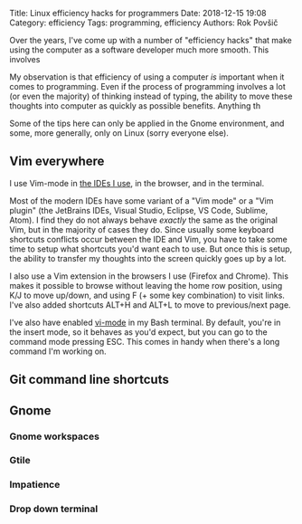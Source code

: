 
Title: Linux efficiency hacks for programmers
Date: 2018-12-15 19:08
Category: efficiency
Tags: programming, efficiency
Authors: Rok Povšič

Over the years, I've come up with a number of "efficiency hacks" that make using the computer as a software developer much more smooth. This involves

<!-- PELICAN_END_SUMMARY -->

My observation is that efficiency of using a computer *is* important when it comes to programming. Even if the process of programming involves a lot (or even the majority) of thinking instead of typing, the ability to move these thoughts into computer as quickly as possible benefits. Anything th

Some of the tips here can only be applied in the Gnome environment, and some, more generally, only on Linux (sorry everyone else).

## Vim everywhere

I use Vim-mode in [the IDEs I use](/using-pycharm-without-a-mouse.html), in the browser, and in the terminal.

Most of the modern IDEs have some variant of a "Vim mode" or a "Vim plugin" (the JetBrains IDEs, Visual Studio, Eclipse, VS Code, Sublime, Atom). I find they do not always behave *exactly* the same as the original Vim, but in the majority of cases they do. Since usually some keyboard shortcuts conflicts occur between the IDE and Vim, you have to take some time to setup what shortcuts you'd want each to use. But once this is setup, the ability to transfer my thoughts into the screen quickly goes up by a lot.

I also use a Vim extension in the browsers I use (Firefox and Chrome). This makes it possible to browse without leaving the home row position, using K/J to move up/down, and using F (+ some key combination) to visit links. I've also added shortcuts ALT+H and ALT+L to move to previous/next page.

I've also have enabled [vi-mode](http://vim.wikia.com/wiki/Use_vi_shortcuts_in_terminal) in my Bash terminal. By default, you're in the insert mode, so it behaves as you'd expect, but you can go to the command mode pressing ESC. This comes in handy when there's a long command I'm working on.


## Git command line shortcuts


## Gnome

### Gnome workspaces

### Gtile

### Impatience

### Drop down terminal